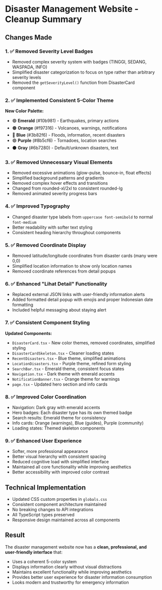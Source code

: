 # Disaster Management Website - Cleanup Summary

## Changes Made

### 1. ✅ Removed Severity Level Badges
- Removed complex severity system with badges (TINGGI, SEDANG, WASPADA, INFO)
- Simplified disaster categorization to focus on type rather than arbitrary severity levels
- Removed the `getSeverityLevel()` function from DisasterCard component

### 2. ✅ Implemented Consistent 5-Color Theme
**New Color Palette:**
- 🟢 **Emerald** (#10b981) - Earthquakes, primary actions
- 🟠 **Orange** (#f97316) - Volcanoes, warnings, notifications  
- 🔵 **Blue** (#3b82f6) - Floods, information, recent disasters
- 🟣 **Purple** (#8b5cf6) - Tornadoes, location searches
- ⚫ **Gray** (#6b7280) - Default/unknown disasters, text

### 3. ✅ Removed Unnecessary Visual Elements
- Removed excessive animations (glow-pulse, bounce-in, float effects)
- Simplified background patterns and gradients
- Removed complex hover effects and transitions
- Changed from rounded-xl/2xl to consistent rounded-lg
- Removed animated severity progress bars

### 4. ✅ Improved Typography
- Changed disaster type labels from `uppercase font-semibold` to normal `font-medium`
- Better readability with softer text styling
- Consistent heading hierarchy throughout components

### 5. ✅ Removed Coordinate Display
- Removed latitude/longitude coordinates from disaster cards (many were 0,0)
- Simplified location information to show only location names
- Removed coordinate references from detail popups

### 6. ✅ Enhanced "Lihat Detail" Functionality
- Replaced external JSON links with user-friendly information alerts
- Added formatted detail popup with emojis and proper Indonesian date formatting
- Included helpful messaging about staying alert

### 7. ✅ Consistent Component Styling
**Updated Components:**
- `DisasterCard.tsx` - New color themes, removed coordinates, simplified styling
- `DisasterCardSkeleton.tsx` - Cleaner loading states
- `RecentDisasters.tsx` - Blue theme, simplified animations
- `LocationDisasters.tsx` - Purple theme, refined form styling
- `SearchBar.tsx` - Emerald theme, consistent focus states
- `Navigation.tsx` - Dark theme with emerald accents
- `NotificationBanner.tsx` - Orange theme for warnings
- `page.tsx` - Updated hero section and info cards

### 8. ✅ Improved Color Coordination
- Navigation: Dark gray with emerald accents
- Hero badges: Each disaster type has its own themed badge
- Search results: Emerald theme for consistency
- Info cards: Orange (warnings), Blue (guides), Purple (community)
- Loading states: Themed skeleton components

### 9. ✅ Enhanced User Experience
- Softer, more professional appearance
- Better visual hierarchy with consistent spacing
- Reduced cognitive load with simplified interface
- Maintained all core functionality while improving aesthetics
- Better accessibility with improved color contrast

## Technical Implementation
- Updated CSS custom properties in `globals.css`
- Consistent component architecture maintained
- No breaking changes to API integrations
- All TypeScript types preserved
- Responsive design maintained across all components

## Result
The disaster management website now has a **clean, professional, and user-friendly interface** that:
- Uses a coherent 5-color system
- Displays information clearly without visual distractions
- Maintains excellent functionality while improving aesthetics
- Provides better user experience for disaster information consumption
- Looks modern and trustworthy for emergency information
